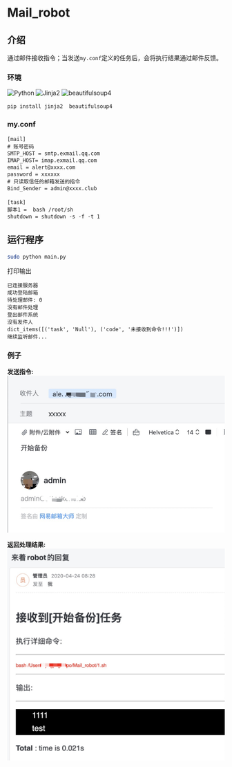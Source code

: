 # Mail_robot

## 介绍

通过邮件接收指令；当发送`my.conf`定义的任务后，会将执行结果通过邮件反馈。

### 环境

![Python](https://img.shields.io/badge/python-3.6+-blue.svg?style=plastic)
![Jinja2](https://img.shields.io/badge/Jinja2-2.11.2+-blue.svg?style=plastic)
![beautifulsoup4](https://img.shields.io/badge/beautifulsoup4-4.9.0+-blue.svg?style=plastic)

```bash
pip install jinja2  beautifulsoup4
```



### my.conf

```mail
[mail]
# 账号密码
SMTP_HOST = smtp.exmail.qq.com
IMAP_HOST= imap.exmail.qq.com
email = alert@xxxx.com
password = xxxxxx
# 只读取信任的邮箱发送的指令
Bind_Sender = admin@xxxx.club

[task]
脚本1 =  bash /root/sh
shutdown = shutdown -s -f -t 1
```

## 运行程序

```bash
sudo python main.py
```

打印输出

```log
已连接服务器
成功登陆邮箱
待处理邮件: 0
没有邮件处理
登出邮件系统
没有发件人
dict_items([('task', 'Null'), ('code', '未接收到命令!!!')])
继续监听邮件...
```

### 例子

**发送指令:**
![发送](doc/send.jpeg)

**返回处理结果:**
![返回](doc/return.jpeg)
